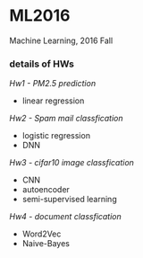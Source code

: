 # ML2016
Machine Learning, 2016 Fall

### details of HWs
*Hw1 - PM2.5 prediction*
- linear regression

*Hw2 - Spam mail classfication*
- logistic regression
- DNN

*Hw3 - cifar10 image classfication*
- CNN
- autoencoder
- semi-supervised learning

*Hw4 - document classfication*
- Word2Vec
- Naive-Bayes
